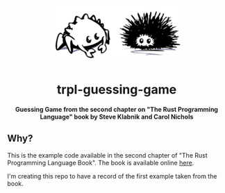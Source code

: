 <div>
  <div align="center" style="display: block; text-align: center;">
<div align="center">
<?xml version="1.0" encoding="utf-8"?>
<!-- Generator: Adobe Illustrator 15.1.0, SVG Export Plug-In . SVG Version: 6.00 Build 0)  -->
<!DOCTYPE svg PUBLIC "-//W3C//DTD SVG 1.1//EN" "http://www.w3.org/Graphics/SVG/1.1/DTD/svg11.dtd">
<svg version="1.1" id="Layer_1" xmlns="http://www.w3.org/2000/svg" xmlns:xlink="http://www.w3.org/1999/xlink" x="0px" y="0px"
	 width="300px" height="150px" viewBox="0 0 900.044 369" enable-background="new 0 0 900.044 369" xml:space="preserve">
<path fill-rule="evenodd" clip-rule="evenodd" fill="#FFFFFF" d="M289.044,71c6.51,5.823,8.749,15.918,11,26
	c-7.535,1.868-7.312-4.021-14-3c1.554-7.221-4.69-6.644-5-12C282.917,77.54,285.958,74.247,289.044,71z"/>
<path fill-rule="evenodd" clip-rule="evenodd" fill="#FFFFFF" d="M655.044,74c2.784,3.633,0.027,17.653,1,26
	C648.826,93.905,654.539,83.238,655.044,74z"/>
<path fill-rule="evenodd" clip-rule="evenodd" fill="#FFFFFF" d="M582.044,102c-3.516,1.736-6.348-1.096-6-6
	C578.755,94.02,581.498,98.688,582.044,102z"/>
<path fill-rule="evenodd" clip-rule="evenodd" fill="#FFFFFF" d="M326.044,97c5.287,1.504-0.711,12.841,1,17
	c-3.073-0.26-4.497-2.169-7-3C322.458,106.747,321.216,98.838,326.044,97z"/>
<path fill-rule="evenodd" clip-rule="evenodd" fill="#FFFFFF" d="M701.044,105c4.389,5.115-1.561,14.356-6,17
	C697.001,116.29,699.538,111.161,701.044,105z"/>
<path fill-rule="evenodd" clip-rule="evenodd" fill="#FFFFFF" d="M746.044,106c4.941,3.282-3.616,7.668-5,11
	C737.246,111.829,744.717,109.37,746.044,106z"/>
<path fill-rule="evenodd" clip-rule="evenodd" fill="#FFFFFF" d="M796.044,109c-8.729,14.938-25.278,22.055-37,34
	c-1.422-2.781,3.504-6.37,6-9c8.041-8.472,18.343-19.907,29-26C795.206,107.837,795.823,108.221,796.044,109z"/>
<path fill-rule="evenodd" clip-rule="evenodd" d="M831.044,115c1.987,0.013,1.271,2.729,4,2c-2.232,2.768-5.575,4.425-10,5
	C825.541,118.164,828.836,117.125,831.044,115z"/>
<path fill-rule="evenodd" clip-rule="evenodd" fill="#FFFFFF" d="M644.044,125c4.017-0.017,2.779,5.22,3,9
	C642.923,134.265,642.054,127.72,644.044,125z"/>
<path fill-rule="evenodd" clip-rule="evenodd" fill="#FFFFFF" d="M590.044,127c3.254,2.08,4.093,6.574,7,9
	C594.062,137.607,591.045,130.696,590.044,127z"/>
<path fill-rule="evenodd" clip-rule="evenodd" fill="#FFFFFF" d="M352.044,128c4.447,0.577,0.159,7.586,0,10
	c-2.054-0.279-1.996-2.671-3-4C349.06,131.016,351.644,130.6,352.044,128z"/>
<path fill-rule="evenodd" clip-rule="evenodd" fill="#FFFFFF" d="M538.044,141c2.655,1.012,5.689,1.644,6,5
	C541.332,145.045,537.149,145.562,538.044,141z"/>
<path fill-rule="evenodd" clip-rule="evenodd" fill="#FFFFFF" d="M796.044,141c2.797,3.82-4.991,5.185-3,9
	c-6.859-0.054-12.528,9.369-22,10C777.444,151.734,789.17,148.793,796.044,141z"/>
<path fill-rule="evenodd" clip-rule="evenodd" fill="#FFFFFF" d="M803.044,143c-1.912,2.421-4.432,4.235-8,5
	C796.956,145.579,799.476,143.765,803.044,143z"/>
<path fill-rule="evenodd" clip-rule="evenodd" fill="#FFFFFF" d="M117.044,146c1.817,1.183,0.786,5.214,2,7c-2,0-4,0-6,0
	C113.06,149.349,115.887,148.509,117.044,146z"/>
<path fill-rule="evenodd" clip-rule="evenodd" fill="#FFFFFF" d="M640.044,151c3.052,1.078,5.222,6.8,3,10
	C641.981,157.932,636.923,155.099,640.044,151z"/>
<path fill-rule="evenodd" clip-rule="evenodd" fill="#FFFFFF" d="M547.044,165c2.462,2.205,7.666,1.667,8,6
	C550.613,170.764,547.903,168.808,547.044,165z"/>
<path fill-rule="evenodd" clip-rule="evenodd" fill="#FFFFFF" d="M388.044,238c-12.048-9.045-4.335-28.66-6-44
	c-1.116-10.288-6.615-13.98-11-21c3.649-8.472,17.084-7.661,19,2c0.743,3.748-2.39,9.737-3,15
	C385.048,207.204,386.769,227.726,388.044,238z"/>
<path fill-rule="evenodd" clip-rule="evenodd" fill="#FFFFFF" d="M862.044,176c-4.029,4.024-11.437,2.435-18,2
	C849,174.831,855.729,174.756,862.044,176z"/>
<path fill-rule="evenodd" clip-rule="evenodd" fill="#FFFFFF" d="M92.044,189c2.176,0.887,3.055,5.584-1,5
	C90.725,191.681,91.205,190.161,92.044,189z"/>
<path fill-rule="evenodd" clip-rule="evenodd" fill="#FFFFFF" d="M769.044,192c1.53,3.073-6.53,3.073-5,0
	C764.65,191.424,768.787,189.659,769.044,192z"/>
<path fill-rule="evenodd" clip-rule="evenodd" fill="#FFFFFF" d="M659.044,192c1.615-0.282,1.722,0.945,3,1
	c-1.275,2.059-1.595,5.072-5,5C657.62,195.909,659.523,195.146,659.044,192z"/>
<path fill-rule="evenodd" clip-rule="evenodd" fill="#FFFFFF" d="M77.044,200c-1.314,5.02-4.126,8.54-6,13
	c0.235,6.098,5.47,7.197,7,12c-1.651,8.851-1.715,21.539,2,28c-13.368,13.632-25.984,28.017-38,43c-7.028-4.106-3.754-10.481-4-18
	c-0.958-29.265,6.279-62.763,18-83C63.276,191.322,71.642,196.113,77.044,200z"/>
<path fill-rule="evenodd" clip-rule="evenodd" fill="#FFFFFF" d="M111.044,198c-7.923,0.393-12.947,4.445-20,8
	c5.067,2.968-3.171,1.28-3,5c-2.356,0.022-2.944-1.723-6-1C90.413,202.845,101.314,190.188,111.044,198z"/>
<path fill-rule="evenodd" clip-rule="evenodd" fill="#FFFFFF" d="M692.044,199c1.996,3.369-2.969,8.334-8,8
	C685.136,202.759,690.508,202.797,692.044,199z"/>
<path fill-rule="evenodd" clip-rule="evenodd" fill="#FFFFFF" d="M850.044,207c-3.549,8.278-19.244,8.761-28,6
	C826.087,206.284,843.509,207.923,850.044,207z"/>
<path fill-rule="evenodd" clip-rule="evenodd" fill="#FFFFFF" d="M311.044,220c-1.494,1.587-5.701,1.462-5-2
	C307.538,216.413,311.745,216.538,311.044,220z"/>
<path fill-rule="evenodd" clip-rule="evenodd" fill="#FFFFFF" d="M725.044,226c-1.735,3.265-7.605,2.395-11,4
	C714.822,225.778,721.029,226.985,725.044,226z"/>
<path fill-rule="evenodd" clip-rule="evenodd" fill="#FFFFFF" d="M620.044,231c3.954-2.309,7.732-1.625,9,3
	C633.265,249.4,607.573,238.279,620.044,231z"/>
<path fill-rule="evenodd" clip-rule="evenodd" fill="#FFFFFF" d="M679.044,232c2.229,2.353,3.081,8.908,0,11
	C668.813,245.309,668.582,229.513,679.044,232z"/>
<path fill-rule="evenodd" clip-rule="evenodd" fill="#FFFFFF" d="M257.044,240c-1.823,2.681-6.472,1.857-6-3
	C254.068,235.571,256.815,236.169,257.044,240z"/>
<path fill-rule="evenodd" clip-rule="evenodd" fill="#FFFFFF" d="M710.044,252C715.128,246.077,718.032,257.875,710.044,252
	L710.044,252z"/>
<path fill-rule="evenodd" clip-rule="evenodd" fill="#FFFFFF" d="M839.044,255c-2.071,0.595-6.569-1.236-7,1
	C814.485,254.817,836.918,251.521,839.044,255z"/>
<path fill-rule="evenodd" clip-rule="evenodd" fill="#FFFFFF" d="M827.044,272c-4.256,1.112-11.931,2.613-13,0
	C813.619,270.963,823.487,271.052,827.044,272z"/>
<path fill-rule="evenodd" clip-rule="evenodd" fill="#FFFFFF" d="M657.044,292c3.244,0.756,4.344,3.656,4,8c-5.333,0-10.667,0-16,0
	c4.58-1.949,0.33-6.828,7-7c-0.279,2.279,0.241,3.759,2,4C657.168,297.458,657.241,294.863,657.044,292z"/>
<path fill-rule="evenodd" clip-rule="evenodd" fill="#FFFFFF" d="M674.044,294c5.287-0.287,5.289,4.711,9,6
	c-2.038,2.295-8.305,0.362-12,1C670.662,297.284,675.097,298.386,674.044,294z"/>
<path fill-rule="evenodd" clip-rule="evenodd" fill="#FFFFFF" d="M643.044,301c-3.333,0-6.667,0-10,0
	C633.427,296.937,642.529,296.924,643.044,301z"/>
<path fill-rule="evenodd" clip-rule="evenodd" fill="#FFFFFF" d="M252.044,299c2.647,2.604-2.126,7.378-5,5
	C246.46,300.083,251.157,301.446,252.044,299z"/>
<path fill-rule="evenodd" clip-rule="evenodd" fill="#FFFFFF" d="M1.044,0c299.663,0,599.342,0,899,0c0,123.001,0,245.999,0,369
	c-299.993,0-600.009,0-900,0c0-121.999,0-244.001,0-366C-0.042,1.581-0.121,0.168,1.044,0z M888.044,264
	c-17.816-4.839-33.84-3.61-47-10c7.409-1.829,14.338-1.038,24-2c-0.725-2.275-0.892-5.108-2-7c-8.304-0.889-27.275,1.812-33-7
	c8.627-1.271,17.815,1.168,22-6c7.724-0.943,17.404,0.07,21-5c-9.672-5.564-30.935,4.32-39-3c8.153-7.581,23.262-3.364,36-5
	c-2.076-8.076,10.004-1.995,10-8c-4.569-5.79-13.496-0.902-21-1c1.427-4.427-3.384-2.616-3-6c2.279,0.279,3.759-0.241,4-2
	c-16.713-2.066-38.939,5.97-58,4c13.014-2.084,27.887-8.055,41-4c1.602-3.936-4.318-0.348-4-3c3.861-2.139,11.249-0.751,12-6
	c-4.375-9.348-21.712,1.966-29-1c2.489-4.256,23.02-7.789,27-4c3.777-1.223,5.646-4.354,11-4c1.446-9.606,14.852-8.963,18-14
	c-8.61,0.116-13.754,1.275-21-1c-3.797,1.417-9.247,3.965-15,2c-2.87,3.463-8.625,4.042-15,4c-3.104,1.366-6.558,4.779-8,0
	c7.438-5.896,18.567-8.099,26-14c-9.631,1.376-19.289,8.034-27,8c6.18-1.154,8.935-5.732,15-7c2.351-14.652,26.358-12.971,30-23
	c-10.059,2.947-18.344,7.335-29,7c-2.257,5.87-11.739,10.512-17,5c6.692-5.382,20.012-9.22,17-21c-9.299,2.776-20.182,9.051-28,10
	c5.29-11.257,10.678-11.434,18-17c-9.64-0.872-13.945,11.98-23,15c5.827-4.39,3.515-10.842,9-15c-8.414,0.596-12.732,10.587-20,9
	c6.242-17.425,23.379-23.955,39-32c-5.847-12.413-17.328,9.787-26,7c0.743-7.59,10.566-6.1,13-12c-1.793-3.751-5.559,0.687-8-2
	c1.603-8.406,15.35-9.972,14-18c-4.433,1.9-6.447,6.219-12,7c0-4.667-0.861-8.472-6-8c3.135,17.214-9.926,24.733-21,33
	c-2.487-0.109-3.096-1.874-5,0c-5.465,8.207-14.227,18.433-21,22c4.799-10.539,16.679-19.316,21-27c-5.084,1.916-4.911,9.088-12,9
	c6.046-7.955,13.503-14.497,19-23c4.642-2.186,13.517-10.265,10-14c-5.238-1.882-7.607,7.709-13,9
	c-9.335,10.999-16.318,24.348-29,32c4.088-10.731,19.812-23.055,13-35c4.262-9.071,9.892-16.775,11-29c-4.732-2.809-5.631,2.602-9,4
	c1.374,3.164,0.218,3.342,0,7c-8.024,11.643-14.339,24.995-24,35c-0.699-8.378,4.223-19.592-3-23c6.041-6.965,12.033-19.293,11-30
	c-3.355,1.311-4.841,4.492-8,6c-3.399,15.019-14.018,22.619-22,34c-1.749,2.494-0.412,8.06-6,7c-3.032-17.43,8.1-31.965,10-45
	c0.412-2.828,2.031-7.835-2-10c-7.627,8.039-7.972,23.361-14,33c-13.352-1.617-12.206,19.744-22,25c-7.219-14.836,7.022-37.354,0-55
	c-11.66,2.168-3.155,21.518-14,26c3.168,8.371,0.475,24.867-3,35c-1.183-5.484,2.46-15.793-2-18c-0.833,10.869,2.866,33.932-3,43
	c-3.97-25.25,8.038-60.471-6-80c-11.061,3.606-9.482,19.852-15,29c-2.57-7.62-1.047-22.889-5-26c-1.003,0.003-1.19-0.81-2-1
	c-5.954,10.316,2.008,30.51-2,40c8.392,6.455,1.34,23.064-1,31c-6.294-3.698-3.936-22.516,0-28c-3.963-5.486-3.54-20.304-12-18
	c-0.349,5.078,8.479,19.06,2,27c-9.888-17.778-16.293-39.041-28-55c-7.982,14.793,8.171,35.463,9,48c-2.418-0.672-6.292-5.626-8-1
	c10.369,7.565,17.536,26.508,17,36c-6.571-5.288-5.811-18.133-11-27c-2.823-1.172-4.247-0.199-7,1c-4.171-6.162-7.446-13.221-12-19
	c2.495,9.171,8.74,14.593,11,24c-2.696-1.971-4.783-4.55-6-8c-19.709-8.67-21-30.786-42-39c4.268,17.231,21.93,27.806,25,44
	c0.868,4.579-1.802,9.055,0,13c0.803,1.757,3.989,2.806,5,4c3.439,4.065,5.631,9.007,9,14c-16.015-10.652-22.74-30.593-42-38
	c0.807,5.877,8.046,10.598,8,14c-14.456-0.565-14.534-24.981-29-19c-1.079-3.948-7.02-8.277-12-5c7.852,10.817,24.323,18.34,29,29
	c-4.885-3.128-11.404-9.912-17-9c11.138,9.195,26.926,13.741,33,28c-3.078-0.745-1.922,2.745-5,2c-6.681-5.381-19.085-14.996-25-12
	c-2.2,3.1,5.018,0,6,2c-2.266,2.484,11.159,6.014,12,12c-3.188-0.854-3.796,0.871-5,2c-2.182-3.652-4.071-1.737-10-2
	c-6.795-5.339-17.191-11.607-23-9c11.582,7.421,28.561,14.77,35,24c-14.378-4.824-28.738-13.016-48-17
	c9.14,16.194,32.272,18.395,43,33c-3.213-0.88-1.37,3.296-4,3c-15.381-6.336-27.959-13.526-41-20c-4.14,11.201-16.235-4.855-21,3
	c9.56,4.458,20.045,8.068,24,13c0.241-1.759,1.721-2.279,4-2c-3.377,3.198,0.479,5.871,4,3c-0.347,4.263,7.118,8.699,10,13
	c-1.647,1.686-2.173,4.494-4,6c-4.756-2.577-11.989-2.677-18-4c9.051,12.282,33.83,8.837,47,17c-23.317-4.207-45.62-4.801-69-9
	c6.696,7.971,22.307,7.026,32,12c-3.201,0.133-4.399,2.268-4,6c8.212,2.796,16.249,4.78,26,8c-5.922,0.895-13.936-1.361-17,0
	c7.016,3.317,19.183,1.484,26,5c-18.191,2.437-36.593-6.423-52-7c1.382,4.049-2.171,3.163-2,6c12.844,1.865,26.031,3.943,36,6
	c-3.744,5.083-7.999,4.19-13,4c2.21,1.79,4.307,3.693,5,7c7.865-0.198,12.844,2.489,18,5c-13.607,1.743-26.715,0.559-43,1
	c13.606,7.394,31.496,10.504,46,17c-3.104,4.254-12.43-0.297-17-1c-0.078,8.255-12.702,3.965-20,5c0.319,2.319-0.16,3.839-1,5
	c12.34-0.975,22.716,0.954,32,0c-0.309,2.338-1.958,4.132,0,6c12.535,2.833,24.372-5.175,30,0c-3.521,2.479-7.971,4.029-10,8
	c5.152,0.711,8.572-0.723,10,2c-1.794,1.873-6.138,1.195-7,4c6.819,3.657,9.863-6.665,15-5c0.851,3.775-3.321,4.694-1,7
	c6.44-0.893,9.411-5.256,17-5c-0.857,3.19,1.574,3.093,2,5c-2.059,1.275-5.072,1.595-5,5c8.575-0.714,14.229-11.299,22-4
	c3.406-6.89,10.037,1.333,18-1c-1.283,1.313-1.283,3.687,0,5c3.166,0.108,7.873-3.384,9-2c-1.427,1.334-1.427,5.666,0,7
	c28.446-0.683,64.148-0.221,91,4c-36.164-2.477-85.967,0.127-125-1c-2.909-0.084-8.775-3.651-11,1c65.643,3.693,140.018,3.979,206,4
	c-7.449-5.503-20.54-5.441-32-6c-22.784-1.11-44.558-1.764-65-4c2.465-3.978,0.451-10.747-1-14c2.622,1.378,4.329,3.671,4,8
	c5.023-0.023,6.696,3.304,13,2c0.726-3.059-1.726-2.941-1-6c2.77,3.744,8.91,1.629,10-2c1.925,4.075,3.074,8.926,8,10
	c4.028-1.639,1.491-9.842,6-11c3.474,3.859,9.241,5.425,13,9c5.627-0.04,4.221-7.113,9-8c-0.013,4.317,1.838,5.605-1,8
	c4.896-0.647,4.698-0.175,10,0c2.176-1.819-2.176-6.181,0-8c5.823-3.345,9.319,1.451,14,2c1.709,0.2,1.797-1.7,4-2
	c23.052-3.133,41.55,7.56,65,6c-13.996-9.004-39.187-6.813-54-15c17.604,0.224,35.956,7.656,53,8c3.105,0.062,6.49-1.856,10-2
	c6.325-0.258,15.526,4.443,20-2c-7.698-6.302-25.811-2.189-31-11c2.15-5.533,10.955-1.436,16-1c9.121-4.831,19.825-2.489,34-2
	c0.521-0.955,4.486-3.318,2-4C886.886,268.857,886.886,264.386,888.044,264z M247.044,55c-24.801-12.67-31.071,17.658-42,31
	c-9.58-8.397-21.643-18.596-37-18c-13.983,13.742-4.424,42.289-27,47c-5.539,1.156-11.837-0.332-18-1c-10.046,3.984-4.07,14.75-7,22
	c-2.762,6.833-9.436,8.67-14,15c-2.667,0-5.333,0-8,0c-8.262,6.246-3.789,15.993-4,25c-7.779,2.221-5.634,14.365-11,19
	c-6.703-2.992-11.969-11.722-21-10c-12.488,2.381-19.789,30.182-23,43c-4.046,16.147-7.313,39.027-7,51
	c0.09,3.447,1.885,15.883,3,19c6.002,16.788,23.29,5.232,32-1c11.881-8.502,21.88-18.038,36-23c9.637,13.709,21.357,52.708,38,56
	c10.856,2.147,11.776-27.354,13-42c13.488,9.188,31.461,7.329,46,13c3.179,1.24,7.472,5.279,12,8c4.626,2.779,10.43,4.494,14,7
	c12.301,8.635,12.036,23.319,23,33c11.654,10.29,29.992,13.588,48,5c-3.477-9.856-11.813-14.854-16-24
	c13.82-1.847,23.421-7.912,31-16c-9.303-10.364-17.98-21.353-35-24c31.12-9.547,59.188-22.146,78-44c-0.933,6.734-2.989,12.344-5,18
	c-12.945,3.673-34.191,22.044-26,40c0.627,1.375,4.609,2.605,5,5c6.151,1.124,13.541-1.756,16-1c-1.331,7.65,0.528,14.915,1,20
	c19.695-3.118,29.025-12.329,37-26c3.287-5.634,1.532-17.979-1-25c-2.505-6.947-12.007-14.976-2-22c9.722,0.231,11.197,13.076,20,11
	c0.221-0.779,0.837-1.162,2-1c2.245-7.755,0.398-19.602,1-29c1.255-2.745,6.296-1.704,6-6c-5.59-19.51-8.603-33.387-7-57
	c-4.066-4.267-7.27-9.397-13-12c-2.124-2.027-3.386,1.709-7,1c-1.921-0.377-19.613-12.508-20-14c0.063,0.243,2.666-4.714,3-7
	c3.158-21.594-8.941-27.956-21-17c-0.266-14.151,3.193-41.248-17-35c-4.598,3.736-5.265,11.402-12,13
	c-7.123-14.857-4.806-35.814-22-42c-11.913,5.42-15.737,18.93-28,24C255.165,75.546,252.935,63.442,247.044,55z M825.044,122
	c4.425-0.575,7.768-2.232,10-5c-2.729,0.729-2.013-1.987-4-2C828.836,117.125,825.541,118.164,825.044,122z"/>
<g opacity="0.7">
	<path opacity="0.7" fill-rule="evenodd" clip-rule="evenodd" fill="#00003F" d="M357.044,241c3.234,4.317,2.449,6.956,1,13
		c-4.584,1.963-14.466,3.242-20,1c0-1.333,0-2.667,0-4c3.394-1.606,9.4-0.6,12-3C347.777,242.615,350.912,240.506,357.044,241z"/>
	<path opacity="0.7" fill-rule="evenodd" clip-rule="evenodd" fill="#00003F" d="M389.044,259c-1.539,5.461-11.664,2.336-17,4
		c0-2.667,0-5.333,0-8C378.916,252.205,386.041,253.231,389.044,259z"/>
	<path opacity="0.7" fill-rule="evenodd" clip-rule="evenodd" fill="#00003F" d="M328.044,267c-10.306,12.694-26.136,19.864-42,27
		c-4.146,1.146-3.896-2.104-7-2c-9.905,2.311-24.22,10.852-34,4c8.358-8.965,23.146-7.971,35-12c13.091-4.45,25.647-9.732,36-17
		C321.6,269.302,323.65,264.737,328.044,267z"/>
	<path opacity="0.7" fill-rule="evenodd" clip-rule="evenodd" fill="#00003F" d="M137.044,277c3.125-0.458,3.197,2.137,3,5
		c9.885-0.781,17.709-3.624,29-3c0.777,0.89,1.075,2.258,1,4c4.311-0.125,7.693-2.372,9,2c-6.061,7.938-18.081,9.92-32,10
		c-1.283-1.313-1.283-3.687,0-5c-4.259,0.408-8.871,0.462-12,2C133.191,288.444,137.41,282.394,137.044,277z"/>
	<path opacity="0.7" fill-rule="evenodd" clip-rule="evenodd" fill="#00003F" d="M114.044,283c0.396,2.396-4.555-0.555-3,3
		c2.095,2.331,6.901,3.281,12,5c-0.883,7.287-10.839,6.384-17,7c-18.937,1.894-41.359,3.539-60,6c-2.61-4.405,7.238-3.76,6-10
		c18.559-5.774,38.848-9.818,58-15C112.392,279.319,112.282,282.095,114.044,283z"/>
	<path opacity="0.7" fill-rule="evenodd" clip-rule="evenodd" fill="#00003F" d="M239.044,289c-0.156,4.177-4.913,3.754-8,5
		c-1.407-1.926-2.643-4.023-3-7C230.949,285.12,239.103,283.031,239.044,289z"/>
	<path opacity="0.7" fill-rule="evenodd" clip-rule="evenodd" fill="#00003F" d="M859.044,306c-49.414-3.994-100.06-4.423-152-1
		c-50.922,3.356-102.565,4.959-151,11c68.004,10.369,148.493,9.111,215,22c-32.068,2.223-92.36-8.233-120,3
		c3.351-9.315,18.029-7.305,30-8c-40.821-8.87-96.751-4.028-137-15c9.819-9.051,28.139-7.231,45-9
		c47.246-4.955,101.543-7.541,151-10c-75.623-9.475-168.782-9.948-246-4c78.416-12.061,168.237-7.077,250-1
		c33.261,2.473,65.966,0.202,96,3C847.034,297.651,855.811,297.636,859.044,306z"/>
	<path opacity="0.7" fill-rule="evenodd" clip-rule="evenodd" fill="#00003F" d="M212.044,300c-12.166,4.586-24.9,6.229-37,10
		c-11.594,3.614-22.257,12.13-35,10c-0.067-9.132,13.336-11.957,22-16C179.721,295.751,193.913,289.524,212.044,300z"/>
</g>
<path fill-rule="evenodd" clip-rule="evenodd" fill="#FFFFFF" d="M582.044,106c4.036-0.037,0.878,7.122,4,8
	C584.416,115.562,581.639,109.789,582.044,106z"/>
<path fill-rule="evenodd" clip-rule="evenodd" fill="#FFFFFF" d="M744.044,134c-0.311,6.368-8.902,13.089-13,19
	C732.909,148.188,738.695,138.66,744.044,134z"/>
<path fill-rule="evenodd" clip-rule="evenodd" fill="#FFFFFF" d="M762.044,147c2.107,4.141-5.468,7.174-8,10
	C752.372,153.295,759.648,149.962,762.044,147z"/>
<path fill-rule="evenodd" clip-rule="evenodd" fill="#FFFFFF" d="M604.044,166c-0.15,2.483,0.517,4.15,2,5
	C605.448,172.914,597.091,166.066,604.044,166z"/>
<path fill-rule="evenodd" clip-rule="evenodd" d="M318.044,190c-21.112,4.109,3.252,39.324,10,16c3.58,11.589-2.021,22.638-9,27
	c-35.633,7.98-27.755-63.153,1-43C319.601,191.454,319.166,189.898,318.044,190z M306.044,218c-0.701,3.462,3.506,3.587,5,2
	C311.745,216.538,307.538,216.413,306.044,218z"/>
<path fill-rule="evenodd" clip-rule="evenodd" fill="#FFFFFF" d="M652.044,193c2.056,1.8-2.672,5.271-2,9
	c0.189,0.81,1.003,0.997,1,2c7.677-1.594,11.783,0.272,18-6c-3.171,4.387-1.207,8.062-5,11c6.164,1.932,9.494-7.002,15-9
	c-3.128,5.538-8.948,8.386-12,14c9.274,3.149,16.235-4.439,22-1c-0.697,2.636-4.553,2.114-5,5c-0.154,2.487,1.571,3.096,2,5
	c6.257-3.104,9.073,1.414,14,0c1.805,4.138-9.895,8.967-3,12c3.216-4.651,8.385-5.835,14-2c-3.106,4.894-11.789,4.211-15,9
	c1.799,1.234,8.857-1.309,11,2c-0.389,5.364-4.354,4.383-1,9c-3.537,0.88-5.152-2.568-6,1c1.836,2.164,5.896,2.104,10,2
	c-0.366,8.765-11.319,3.151-16,2c-0.934,0.732-1.515,1.818-2,3c2.375,1.625,6.058,1.942,9,3c-1.487,5.487,3.612,4.388,4,8
	c-10.467-1.896-16.667,0.27-25-6c-2.052,2.197-3.284,1.24-5,5c-2.091-0.576-2.854-2.479-6-2c-1.388,5.388,3.809,4.191,3,9
	c-0.629,1.704-3.021,1.646-4,3c-2.503-3.164-5.143-6.19-11-6c-1.666-1.334-0.334-5.666-2-7c-3.766,0.466-3.742,4.845-5,10
	c-3.82,0.487-3.13-3.537-5-5c-3.767-0.433-4.554,2.112-6,4c-3.896-2.125-11.239-6.974-12,1c-3.896-1.008-0.154-3.442-1-7
	c-6.459-8.403-12.537,4.912-15,10c-0.897-3.233-3.722-8.301-2-11c0.716-2.716-4.716,0.716-4-2c-3.965,3.035-6.074,7.926-14,7
	c4.098-3.385,4.353-5.421,8-10c-5.03-2.357-0.813-3.869-1-9c-5.38-0.38-4.833,5.167-10,5c-0.46-3.207-4.54-2.793-5-6
	c4.643-1.024,8.347-2.986,9-8c-3.073-3.261-10.604-2.063-13-6c2.209-3.124,12.241,1.574,13-3c0.169-2.169-3.547-0.453-5-1
	c3.208-4.88-2.767-3.867-3-8c1.334,1.427,5.666,1.427,7,0c0.537-3.537-0.848-5.152-3-6c2.623-1.905,6.219,3.743,11,3
	c-1.997-6.003-10.122-5.878-13-11c6.727,1.257,12.777,3.959,20,2c0.127-1.794-1.225-2.109-1-4c3.804-0.562,6.578-2.75,10-1
	c0.375-4.375-3.192-4.808-6-6c0-2.667,0-5.333,0-8c3.135-0.468,2.819,2.515,4,4c1.69-1.977,0.703-6.631,6-5
	c1.063,4.413-1.978,7.729,0,10c6.345,0.679,6.323-5.011,6-11c2.443-0.89,4.336-2.331,8-2c0.261,3.261-1.188,4.812-4,5
	c0.869,2.908,1.497,1.125,4,1c0.271,4.146-1.313,3.896,0,7c6.91,0.91,6.361-5.639,9-9C647.269,198.225,649.604,195.561,652.044,193z
	 M621.044,258c20.594,0.229,18.577-44.529-8-32C603.539,235.605,606.461,257.838,621.044,258z M671.044,260
	c15.19,0.317,22.083-36.352,0-34C652.084,228.02,655.749,259.681,671.044,260z"/>
<path fill-rule="evenodd" clip-rule="evenodd" d="M613.044,226c26.577-12.529,28.594,32.229,8,32
	C606.461,257.838,603.539,235.605,613.044,226z M629.044,234c-1.268-4.625-5.046-5.309-9-3
	C607.573,238.279,633.265,249.4,629.044,234z"/>
<path fill-rule="evenodd" clip-rule="evenodd" d="M671.044,226c22.083-2.352,15.19,34.317,0,34
	C655.749,259.681,652.084,228.02,671.044,226z M679.044,243c3.081-2.092,2.229-8.647,0-11
	C668.582,229.513,668.813,245.309,679.044,243z"/>
<path fill-rule="evenodd" clip-rule="evenodd" d="M888.044,266c2.486,0.682-1.479,3.045-2,4c-14.175-0.489-24.879-2.831-34,2
	c-5.045-0.436-13.85-4.533-16,1c5.189,8.811,23.302,4.698,31,11c-4.474,6.443-13.675,1.742-20,2c-3.51,0.144-6.895,2.062-10,2
	c-17.044-0.344-35.396-7.776-53-8c14.813,8.187,40.004,5.996,54,15c-23.45,1.56-41.948-9.133-65-6c-2.203,0.3-2.291,2.2-4,2
	c-4.681-0.549-8.177-5.345-14-2c-2.176,1.819,2.176,6.181,0,8c-5.302-0.175-5.104-0.647-10,0c2.838-2.395,0.987-3.683,1-8
	c-4.779,0.887-3.373,7.96-9,8c-3.759-3.575-9.526-5.141-13-9c-4.509,1.158-1.972,9.361-6,11c-4.926-1.074-6.075-5.925-8-10
	c-1.09,3.629-7.23,5.744-10,2c-0.726,3.059,1.726,2.941,1,6c-6.304,1.304-7.977-2.023-13-2c0.329-4.329-1.378-6.622-4-8
	c1.451,3.253,3.465,10.022,1,14c20.442,2.236,42.216,2.89,65,4c11.46,0.559,24.551,0.497,32,6c-65.982-0.021-140.357-0.307-206-4
	c2.225-4.651,8.091-1.084,11-1c39.033,1.127,88.836-1.477,125,1c-26.852-4.221-62.554-4.683-91-4c-1.427-1.334-1.427-5.666,0-7
	c-1.127-1.384-5.834,2.108-9,2c-1.283-1.313-1.283-3.687,0-5c-7.963,2.333-14.594-5.89-18,1c-7.771-7.299-13.425,3.286-22,4
	c-0.072-3.405,2.941-3.725,5-5c-0.426-1.907-2.857-1.81-2-5c-7.589-0.256-10.56,4.107-17,5c-2.321-2.306,1.851-3.225,1-7
	c-5.137-1.665-8.181,8.657-15,5c0.862-2.805,5.206-2.127,7-4c-1.428-2.723-4.848-1.289-10-2c2.029-3.971,6.479-5.521,10-8
	c-5.628-5.175-17.465,2.833-30,0c-1.958-1.868-0.309-3.662,0-6c-9.284,0.954-19.66-0.975-32,0c0.84-1.161,1.319-2.681,1-5
	c7.298-1.035,19.922,3.255,20-5c4.57,0.703,13.896,5.254,17,1c-14.504-6.496-32.394-9.606-46-17c16.285-0.441,29.393,0.743,43-1
	c-5.156-2.511-10.135-5.198-18-5c-0.693-3.307-2.79-5.21-5-7c5.001,0.19,9.256,1.083,13-4c-9.969-2.057-23.156-4.135-36-6
	c-0.171-2.837,3.382-1.951,2-6c15.407,0.577,33.809,9.437,52,7c-6.817-3.516-18.984-1.683-26-5c3.064-1.361,11.078,0.895,17,0
	c-9.751-3.22-17.788-5.204-26-8c-0.399-3.732,0.799-5.867,4-6c-9.693-4.974-25.304-4.029-32-12c23.38,4.199,45.683,4.793,69,9
	c-13.17-8.163-37.949-4.718-47-17c6.011,1.323,13.244,1.423,18,4c1.827-1.506,2.353-4.314,4-6c-2.882-4.301-10.347-8.737-10-13
	c-3.521,2.871-7.377,0.198-4-3c-2.279-0.279-3.759,0.241-4,2c-3.955-4.932-14.44-8.542-24-13c4.765-7.855,16.86,8.201,21-3
	c13.041,6.474,25.619,13.664,41,20c2.63,0.296,0.787-3.88,4-3c-10.728-14.605-33.86-16.806-43-33c19.262,3.984,33.622,12.176,48,17
	c-6.439-9.23-23.418-16.579-35-24c5.809-2.607,16.205,3.661,23,9c5.929,0.263,7.818-1.652,10,2c1.204-1.129,1.812-2.854,5-2
	c-0.841-5.986-14.266-9.516-12-12c-0.982-2-8.2,1.1-6-2c5.915-2.996,18.319,6.619,25,12c3.078,0.745,1.922-2.745,5-2
	c-6.074-14.259-21.862-18.805-33-28c5.596-0.912,12.115,5.872,17,9c-4.677-10.66-21.148-18.183-29-29c4.98-3.277,10.921,1.052,12,5
	c14.466-5.981,14.544,18.435,29,19c0.046-3.402-7.193-8.123-8-14c19.26,7.407,25.985,27.348,42,38c-3.369-4.993-5.561-9.935-9-14
	c-1.011-1.194-4.197-2.243-5-4c-1.802-3.945,0.868-8.421,0-13c-3.07-16.194-20.732-26.769-25-44c21,8.214,22.291,30.33,42,39
	c1.217,3.45,3.304,6.029,6,8c-2.26-9.407-8.505-14.829-11-24c4.554,5.779,7.829,12.838,12,19c2.753-1.199,4.177-2.172,7-1
	c5.189,8.867,4.429,21.712,11,27c0.536-9.492-6.631-28.435-17-36c1.708-4.626,5.582,0.328,8,1c-0.829-12.537-16.982-33.207-9-48
	c11.707,15.959,18.112,37.222,28,55c6.479-7.94-2.349-21.922-2-27c8.46-2.304,8.037,12.514,12,18c-3.936,5.484-6.294,24.302,0,28
	c2.34-7.936,9.392-24.545,1-31c4.008-9.49-3.954-29.684,2-40c0.81,0.19,0.997,1.003,2,1c3.953,3.111,2.43,18.38,5,26
	c5.518-9.148,3.939-25.394,15-29c14.038,19.529,2.03,54.75,6,80c5.866-9.068,2.167-32.131,3-43c4.46,2.207,0.817,12.516,2,18
	c3.475-10.133,6.168-26.629,3-35c10.845-4.482,2.34-23.832,14-26c7.022,17.646-7.219,40.164,0,55c9.794-5.256,8.648-26.617,22-25
	c6.028-9.639,6.373-24.961,14-33c4.031,2.165,2.412,7.172,2,10c-1.9,13.035-13.032,27.57-10,45c5.588,1.06,4.251-4.506,6-7
	c7.982-11.381,18.601-18.981,22-34c3.159-1.508,4.645-4.689,8-6c1.033,10.707-4.959,23.035-11,30c7.223,3.408,2.301,14.622,3,23
	c9.661-10.005,15.976-23.357,24-35c0.218-3.658,1.374-3.836,0-7c3.369-1.398,4.268-6.809,9-4c-1.108,12.225-6.738,19.929-11,29
	c6.812,11.945-8.912,24.269-13,35c12.682-7.652,19.665-21.001,29-32c5.393-1.291,7.762-10.882,13-9c3.517,3.735-5.358,11.814-10,14
	c-5.497,8.503-12.954,15.045-19,23c7.089,0.088,6.916-7.084,12-9c-4.321,7.684-16.201,16.461-21,27c6.773-3.567,15.535-13.793,21-22
	c1.904-1.874,2.513-0.109,5,0c11.074-8.267,24.135-15.786,21-33c5.139-0.472,6,3.333,6,8c5.553-0.781,7.567-5.1,12-7
	c1.35,8.028-12.397,9.594-14,18c2.441,2.687,6.207-1.751,8,2c-2.434,5.9-12.257,4.41-13,12c8.672,2.787,20.153-19.413,26-7
	c-15.621,8.045-32.758,14.575-39,32c7.268,1.587,11.586-8.404,20-9c-5.485,4.158-3.173,10.61-9,15c9.055-3.02,13.36-15.872,23-15
	c-7.322,5.566-12.71,5.743-18,17c7.818-0.949,18.701-7.224,28-10c3.012,11.78-10.308,15.618-17,21c5.261,5.512,14.743,0.87,17-5
	c10.656,0.335,18.941-4.053,29-7c-3.642,10.029-27.649,8.348-30,23c-6.065,1.268-8.82,5.846-15,7c7.711,0.034,17.369-6.624,27-8
	c-7.433,5.901-18.562,8.104-26,14c1.442,4.779,4.896,1.366,8,0c6.375,0.042,12.13-0.537,15-4c5.753,1.965,11.203-0.583,15-2
	c7.246,2.275,12.39,1.116,21,1c-3.148,5.037-16.554,4.394-18,14c-5.354-0.354-7.223,2.777-11,4c-3.98-3.789-24.511-0.256-27,4
	c7.288,2.966,24.625-8.348,29,1c-0.751,5.249-8.139,3.861-12,6c-0.318,2.652,5.602-0.936,4,3c-13.113-4.055-27.986,1.916-41,4
	c19.061,1.97,41.287-6.066,58-4c-0.241,1.759-1.721,2.279-4,2c-0.384,3.384,4.427,1.573,3,6c7.504,0.098,16.431-4.79,21,1
	c0.004,6.005-12.076-0.076-10,8c-12.738,1.636-27.847-2.581-36,5c8.065,7.32,29.328-2.564,39,3c-3.596,5.07-13.276,4.057-21,5
	c-4.185,7.168-13.373,4.729-22,6c5.725,8.812,24.696,6.111,33,7c1.108,1.892,1.275,4.725,2,7c-9.662,0.962-16.591,0.171-24,2
	c13.16,6.39,29.184,5.161,47,10C886.886,264.386,886.886,268.857,888.044,266z M656.044,100c-0.973-8.347,1.784-22.367-1-26
	C654.539,83.238,648.826,93.905,656.044,100z M576.044,96c-0.348,4.904,2.484,7.736,6,6C581.498,98.688,578.755,94.02,576.044,96z
	 M695.044,122c4.439-2.644,10.389-11.885,6-17C699.538,111.161,697.001,116.29,695.044,122z M586.044,114
	c-3.122-0.878,0.036-8.037-4-8C581.639,109.789,584.416,115.562,586.044,114z M741.044,117c1.384-3.332,9.941-7.718,5-11
	C744.717,109.37,737.246,111.829,741.044,117z M794.044,108c-10.657,6.093-20.959,17.528-29,26c-2.496,2.63-7.422,6.219-6,9
	c11.722-11.945,28.271-19.062,37-34C795.823,108.221,795.206,107.837,794.044,108z M647.044,134c-0.221-3.78,1.017-9.017-3-9
	C642.054,127.72,642.923,134.265,647.044,134z M597.044,136c-2.907-2.426-3.746-6.92-7-9
	C591.045,130.696,594.062,137.607,597.044,136z M731.044,153c4.098-5.911,12.689-12.632,13-19
	C738.695,138.66,732.909,148.188,731.044,153z M544.044,146c-0.311-3.356-3.345-3.988-6-5
	C537.149,145.562,541.332,145.045,544.044,146z M771.044,160c9.472-0.631,15.141-10.054,22-10c-1.991-3.815,5.797-5.18,3-9
	C789.17,148.793,777.444,151.734,771.044,160z M795.044,148c3.568-0.765,6.088-2.579,8-5
	C799.476,143.765,796.956,145.579,795.044,148z M754.044,157c2.532-2.826,10.107-5.859,8-10
	C759.648,149.962,752.372,153.295,754.044,157z M643.044,161c2.222-3.2,0.052-8.922-3-10
	C636.923,155.099,641.981,157.932,643.044,161z M555.044,171c-0.334-4.333-5.538-3.795-8-6
	C547.903,168.808,550.613,170.764,555.044,171z M606.044,171c-1.483-0.85-2.15-2.517-2-5
	C597.091,166.066,605.448,172.914,606.044,171z M844.044,178c6.563,0.435,13.971,2.024,18-2
	C855.729,174.756,849,174.831,844.044,178z M764.044,192c-1.53,3.073,6.53,3.073,5,0C768.787,189.659,764.65,191.424,764.044,192z
	 M657.044,198c3.405,0.072,3.725-2.941,5-5c-1.278-0.055-1.385-1.282-3-1C659.523,195.146,657.62,195.909,657.044,198z M642.044,198
	c-2.639,3.361-2.09,9.91-9,9c-1.313-3.104,0.271-2.854,0-7c-2.503,0.125-3.131,1.908-4-1c2.812-0.188,4.261-1.739,4-5
	c-3.664-0.331-5.557,1.11-8,2c0.323,5.989,0.345,11.679-6,11c-1.978-2.271,1.063-5.587,0-10c-5.297-1.631-4.31,3.023-6,5
	c-1.181-1.485-0.865-4.468-4-4c0,2.667,0,5.333,0,8c2.808,1.192,6.375,1.625,6,6c-3.422-1.75-6.196,0.438-10,1
	c-0.225,1.891,1.127,2.206,1,4c-7.223,1.959-13.273-0.743-20-2c2.878,5.122,11.003,4.997,13,11c-4.781,0.743-8.377-4.905-11-3
	c2.152,0.848,3.537,2.463,3,6c-1.334,1.427-5.666,1.427-7,0c0.233,4.133,6.208,3.12,3,8c1.453,0.547,5.169-1.169,5,1
	c-0.759,4.574-10.791-0.124-13,3c2.396,3.937,9.927,2.739,13,6c-0.653,5.014-4.357,6.976-9,8c0.46,3.207,4.54,2.793,5,6
	c5.167,0.167,4.62-5.38,10-5c0.187,5.131-4.03,6.643,1,9c-3.647,4.579-3.902,6.615-8,10c7.926,0.926,10.035-3.965,14-7
	c-0.716,2.716,4.716-0.716,4,2c-1.722,2.699,1.103,7.767,2,11c2.463-5.088,8.541-18.403,15-10c0.846,3.558-2.896,5.992,1,7
	c0.761-7.974,8.104-3.125,12-1c1.446-1.888,2.233-4.433,6-4c1.87,1.463,1.18,5.487,5,5c1.258-5.155,1.234-9.534,5-10
	c1.666,1.334,0.334,5.666,2,7c5.857-0.19,8.497,2.836,11,6c0.979-1.354,3.371-1.296,4-3c0.809-4.809-4.388-3.612-3-9
	c3.146-0.479,3.909,1.424,6,2c1.716-3.76,2.948-2.803,5-5c8.333,6.27,14.533,4.104,25,6c-0.388-3.612-5.487-2.513-4-8
	c-2.942-1.058-6.625-1.375-9-3c0.485-1.182,1.066-2.268,2-3c4.681,1.151,15.634,6.765,16-2c-4.104,0.104-8.164,0.164-10-2
	c0.848-3.568,2.463-0.12,6-1c-3.354-4.617,0.611-3.636,1-9c-2.143-3.309-9.201-0.766-11-2c3.211-4.789,11.894-4.106,15-9
	c-5.615-3.835-10.784-2.651-14,2c-6.895-3.033,4.805-7.862,3-12c-4.927,1.414-7.743-3.104-14,0c-0.429-1.904-2.154-2.513-2-5
	c0.447-2.886,4.303-2.364,5-5c-5.765-3.439-12.726,4.149-22,1c3.052-5.614,8.872-8.462,12-14c-5.506,1.998-8.836,10.932-15,9
	c3.793-2.938,1.829-6.613,5-11c-6.217,6.272-10.323,4.406-18,6c0.003-1.003-0.811-1.19-1-2c-0.672-3.729,4.056-7.2,2-9
	C649.604,195.561,647.269,198.225,642.044,198z M684.044,207c5.031,0.334,9.996-4.631,8-8
	C690.508,202.797,685.136,202.759,684.044,207z M822.044,213c8.756,2.761,24.451,2.278,28-6
	C843.509,207.923,826.087,206.284,822.044,213z M714.044,230c3.395-1.605,9.265-0.735,11-4
	C721.029,226.985,714.822,225.778,714.044,230z M710.044,252C718.032,257.875,715.128,246.077,710.044,252L710.044,252z
	 M832.044,256c0.431-2.236,4.929-0.405,7-1C836.918,251.521,814.485,254.817,832.044,256z M814.044,272
	c1.069,2.613,8.744,1.112,13,0C823.487,271.052,813.619,270.963,814.044,272z M654.044,297c-1.759-0.241-2.279-1.721-2-4
	c-6.67,0.172-2.42,5.051-7,7c5.333,0,10.667,0,16,0c0.344-4.344-0.756-7.244-4-8C657.241,294.863,657.168,297.458,654.044,297z
	 M671.044,301c3.695-0.638,9.962,1.295,12-1c-3.711-1.289-3.713-6.287-9-6C675.097,298.386,670.662,297.284,671.044,301z
	 M633.044,301c3.333,0,6.667,0,10,0C642.529,296.924,633.427,296.937,633.044,301z"/>
<path fill-rule="evenodd" clip-rule="evenodd" d="M273.044,224c5.563,11.896-0.734,27.455-9,32c-29.517,5.174-30.603-39.11-14-49
	c10.071-1.071,15.466,2.533,19,8c-2.674,0.727-5.609-3.926-10-3C238.249,216.386,269.236,253.189,273.044,224z M251.044,237
	c-0.472,4.857,4.177,5.681,6,3C256.815,236.169,254.068,235.571,251.044,237z"/>
<path fill-rule="evenodd" clip-rule="evenodd" d="M261.044,84c12.263-5.07,16.087-18.58,28-24c17.194,6.186,14.877,27.143,22,42
	c6.735-1.598,7.402-9.264,12-13c20.193-6.248,16.734,20.849,17,35c12.059-10.956,24.158-4.594,21,17c-0.334,2.286-2.937,7.243-3,7
	c0.387,1.492,18.079,13.623,20,14c3.614,0.709,4.876-3.027,7-1c5.73,2.603,8.934,7.733,13,12c-1.603,23.613,1.41,37.49,7,57
	c0.296,4.296-4.745,3.255-6,6c-0.602,9.398,1.245,21.245-1,29c-1.163-0.162-1.779,0.221-2,1c-8.803,2.076-10.278-10.769-20-11
	c-10.007,7.024-0.505,15.053,2,22c2.532,7.021,4.287,19.366,1,25c-7.975,13.671-17.305,22.882-37,26c-0.472-5.085-2.331-12.35-1-20
	c-2.459-0.756-9.849,2.124-16,1c-0.391-2.395-4.373-3.625-5-5c-8.191-17.956,13.055-36.327,26-40c2.011-5.656,4.067-11.266,5-18
	c-18.812,21.854-46.88,34.453-78,44c17.02,2.647,25.697,13.636,35,24c-7.579,8.088-17.18,14.153-31,16
	c4.187,9.146,12.523,14.144,16,24c-18.008,8.588-36.346,5.29-48-5c-10.964-9.681-10.699-24.365-23-33c-3.57-2.506-9.374-4.221-14-7
	c-4.528-2.721-8.821-6.76-12-8c-14.539-5.671-32.512-3.812-46-13c-1.224,14.646-2.144,44.147-13,42
	c-16.643-3.292-28.363-42.291-38-56c-14.12,4.962-24.119,14.498-36,23c-8.71,6.232-25.998,17.788-32,1
	c-1.115-3.117-2.91-15.553-3-19c-0.313-11.973,2.954-34.853,7-51c3.211-12.818,10.512-40.619,23-43c9.031-1.722,14.297,7.008,21,10
	c5.366-4.635,3.221-16.779,11-19c0.211-9.007-4.262-18.754,4-25c2.667,0,5.333,0,8,0c4.564-6.33,11.238-8.167,14-15
	c2.93-7.25-3.046-18.016,7-22c6.163,0.668,12.461,2.156,18,1c22.576-4.711,13.017-33.258,27-47c15.357-0.596,27.42,9.603,37,18
	c10.929-13.342,17.199-43.67,42-31C252.935,63.442,255.165,75.546,261.044,84z M223.044,82c-0.307,3.974,6.99,0.343,5,6
	c-5.008,3.999-16.852,5.345-22,6c-7.502-7.498-16.322-13.678-28-17c-8.637,5.376-4.678,18.443-8,30c3.506,2.16,9.124,2.21,10,7
	c-6.738,4.596-11.69,10.977-18,16c-10.758-4.38-24.171-10.975-37-10c-3.313,12.897,7.81,19.339,8,32c5.271,0.73,11.115-3.272,14,1
	c-3.648,6.826,1.458,11.189-6,15c-0.755-3.578-2.313-6.353-6-7c-13.703,2.296-26.646-6.587-37-1c4.854,10.15,16.282,22.382,30,27
	c2.557,2.675-0.603,5.273,0,9c-1.413,1.512-4.857,3.158-7,1c15.321,11.03,35.784,22.191,43,38c-22.269-4.109-31.784-30.233-62-27
	c-0.221,0.779-0.837,1.163-2,1c-3.93,5.035-5.481,12.548-4,21c3.149,17.968,15.84,41.814,24,62c4.163,10.297,5.658,20.142,13,25
	c1.236-13.572-3.018-30.353-4-45c-0.978-14.584-1.476-39.777,11-38c-0.209,8.194,7.758,16.01,7,28c10.038,3.629,13.583,13.751,27,14
	c2.1-4.233,2.812-9.855,9-10c1.175,12.811,20.947,32.045,34,40c9.802,5.975,22.285,9.021,25,16c2.864,7.362-0.749,13.827,4,19
	c7.803,8.501,21.57,10.022,34,8c-6.066-8.601-11.323-18.011-17-27c6.373-8.294,26.745-2.588,34-10c-4.31-13.854-30.541-19.192-41-7
	c-1.234,4.433-2.299,9.034-6,11c-5.429-4.534-14.518-11.446-22-20c-8.567-9.795-23.157-24.114-15-31c1.142,5.191,6.468,6.198,6,13
	c50.136-1.111,93.952-20.715,126-46c1.514-10.567,11.312-32.396,21-19c-3.35,0.65-6.386,1.614-8,4c0.521,18.613,6.754,42.194-5,53
	c-16.211,1.456-24.555,10.778-26,27c9.927-1.305,16.399-12.489,26-8c-0.973,10.693-4.206,19.127-5,30
	c12.413,1.07,23.97-12.906,26-26c1.549-9.99-3.147-16.165-9-23c3.111-13.171,10.341-28.219,10-44c-0.411-19.028-6.767-36.275-10-50
	c-11.568-17.765-26.172-32.495-40-48c-12.195-8.423-23.833-15.167-37-23c-13.84-8.233-26.872-11.685-41-20
	c0.243-3.09,4.977-1.689,4-6c-3.128-6.538-4.451-14.882-9-20C227.536,58.408,229.438,72.643,223.044,82z M281.044,82
	c0.31,5.356,6.554,4.779,5,12c6.688-1.021,6.465,4.868,14,3c-2.251-10.082-4.49-20.177-11-26
	C285.958,74.247,282.917,77.54,281.044,82z M320.044,111c2.503,0.831,3.927,2.74,7,3c-1.711-4.159,4.287-15.496-1-17
	C321.216,98.838,322.458,106.747,320.044,111z M349.044,134c1.004,1.329,0.946,3.721,3,4c0.159-2.414,4.447-9.423,0-10
	C351.644,130.6,349.06,131.016,349.044,134z M113.044,153c2,0,4,0,6,0c-1.214-1.786-0.183-5.817-2-7
	C115.887,148.509,113.06,149.349,113.044,153z M387.044,190c0.61-5.263,3.743-11.252,3-15c-1.916-9.661-15.351-10.472-19-2
	c4.385,7.02,9.884,10.712,11,21c1.665,15.34-6.048,34.955,6,44C386.769,227.726,385.048,207.204,387.044,190z M91.044,194
	c4.055,0.584,3.176-4.113,1-5C91.205,190.161,90.725,191.681,91.044,194z M56.044,195c-11.721,20.237-18.958,53.735-18,83
	c0.246,7.519-3.028,13.894,4,18c12.016-14.983,24.632-29.368,38-43c-3.715-6.461-3.651-19.149-2-28c-1.53-4.803-6.765-5.902-7-12
	c1.874-4.46,4.686-7.98,6-13C71.642,196.113,63.276,191.322,56.044,195z M82.044,210c3.056-0.723,3.644,1.022,6,1
	c-0.171-3.72,8.067-2.032,3-5c7.053-3.555,12.077-7.607,20-8C101.314,190.188,90.413,202.845,82.044,210z M247.044,304
	c2.874,2.378,7.647-2.396,5-5C251.157,301.446,246.46,300.083,247.044,304z"/>
<path fill-rule="evenodd" clip-rule="evenodd" fill="#FFFFFF" d="M242.044,59c4.549,5.118,5.872,13.462,9,20
	c0.977,4.311-3.757,2.91-4,6c14.128,8.315,27.16,11.767,41,20c13.167,7.833,24.805,14.577,37,23c13.828,15.505,28.432,30.235,40,48
	c3.233,13.725,9.589,30.972,10,50c0.341,15.781-6.889,30.829-10,44c5.853,6.835,10.549,13.01,9,23c-2.03,13.094-13.587,27.07-26,26
	c0.794-10.873,4.027-19.307,5-30c-9.601-4.489-16.073,6.695-26,8c1.445-16.222,9.789-25.544,26-27c11.754-10.806,5.521-34.387,5-53
	c1.614-2.386,4.65-3.35,8-4c-9.688-13.396-19.486,8.433-21,19c-32.048,25.285-75.864,44.889-126,46c0.468-6.802-4.858-7.809-6-13
	c-8.157,6.886,6.433,21.205,15,31c7.482,8.554,16.571,15.466,22,20c3.701-1.966,4.766-6.567,6-11c10.459-12.192,36.69-6.854,41,7
	c-7.255,7.412-27.627,1.706-34,10c5.677,8.989,10.934,18.399,17,27c-12.43,2.022-26.197,0.501-34-8c-4.749-5.173-1.136-11.638-4-19
	c-2.715-6.979-15.198-10.025-25-16c-13.053-7.955-32.825-27.189-34-40c-6.188,0.145-6.9,5.767-9,10
	c-13.417-0.249-16.962-10.371-27-14c0.758-11.99-7.209-19.806-7-28c-12.476-1.777-11.978,23.416-11,38
	c0.982,14.647,5.236,31.428,4,45c-7.342-4.858-8.837-14.703-13-25c-8.16-20.186-20.851-44.032-24-62c-1.481-8.452,0.07-15.965,4-21
	c1.163,0.163,1.779-0.221,2-1c30.216-3.233,39.731,22.891,62,27c-7.216-15.809-27.679-26.97-43-38c2.143,2.158,5.587,0.512,7-1
	c-0.603-3.727,2.557-6.325,0-9c-13.718-4.618-25.146-16.85-30-27c10.354-5.587,23.297,3.296,37,1c3.687,0.647,5.245,3.422,6,7
	c7.458-3.811,2.352-8.174,6-15c-2.885-4.272-8.729-0.27-14-1c-0.19-12.661-11.313-19.103-8-32c12.829-0.975,26.242,5.62,37,10
	c6.31-5.023,11.262-11.404,18-16c-0.876-4.79-6.494-4.84-10-7c3.322-11.557-0.637-24.624,8-30c11.678,3.322,20.498,9.502,28,17
	c5.148-0.655,16.992-2.001,22-6c1.99-5.657-5.307-2.026-5-6C229.438,72.643,227.536,58.408,242.044,59z M320.044,190
	c-28.755-20.153-36.633,50.98-1,43c6.979-4.362,12.58-15.411,9-27c-6.748,23.324-31.112-11.891-10-16
	C319.166,189.898,319.601,191.454,320.044,190z M259.044,212c4.391-0.926,7.326,3.727,10,3c-3.534-5.467-8.929-9.071-19-8
	c-16.603,9.89-15.517,54.174,14,49c8.266-4.545,14.563-20.104,9-32C269.236,253.189,238.249,216.386,259.044,212z"/>
</svg>
</div>

</div>
  <h1 align="center">trpl-guessing-game</h1>
  <h4 align="center">
    Guessing Game from the second chapter on "The Rust Programming Language" book by
    Steve Klabnik and Carol Nichols
  </h4>
</div>

## Why?

This is the example code available in the second chapter of "The Rust Programming Language Book".
The book is available online [here](https://doc.rust-lang.org/book/).

I'm creating this repo to have a record of the first example taken from the book.

